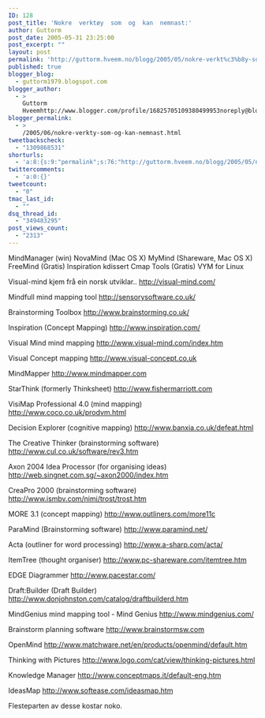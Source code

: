 ```yaml
---
ID: 128
post_title: 'Nokre  verktøy  som  og  kan  nemnast:'
author: Guttorm
post_date: 2005-05-31 23:25:00
post_excerpt: ""
layout: post
permalink: 'http://guttorm.hveem.no/blogg/2005/05/nokre-verkt%c3%b8y-som-og-kan-nemnast/'
published: true
blogger_blog:
  - guttorm1979.blogspot.com
blogger_author:
  - >
    Guttorm
    Hveemhttp://www.blogger.com/profile/16825705109380499953noreply@blogger.com
blogger_permalink:
  - >
    /2005/06/nokre-verkty-som-og-kan-nemnast.html
tweetbackscheck:
  - "1309868531"
shorturls:
  - 'a:8:{s:9:"permalink";s:76:"http://guttorm.hveem.no/blogg/2005/05/nokre-verkt%c3%b8y-som-og-kan-nemnast/";s:7:"tinyurl";s:25:"http://tinyurl.com/8koqll";s:4:"isgd";s:17:"http://is.gd/gFRe";s:5:"bitly";s:18:"http://bit.ly/KQMR";s:5:"snipr";s:22:"http://snipr.com/agp4t";s:5:"snurl";s:22:"http://snurl.com/agp4t";s:7:"snipurl";s:24:"http://snipurl.com/agp4t";s:4:"trim";s:17:"http://tr.im/b8wl";}'
twittercomments:
  - 'a:0:{}'
tweetcount:
  - "0"
tmac_last_id:
  - ""
dsq_thread_id:
  - "349483295"
post_views_count:
  - "2313"
---
```

MindManager (win)
NovaMind (Mac OS X)
MyMind (Shareware, Mac OS X)
FreeMind (Gratis)
Inspiration
kdissert
Cmap Tools (Gratis)
VYM for Linux

Visual-mind kjem frå ein norsk utviklar.. http://visual-mind.com/

Mindfull mind mapping tool http://sensorysoftware.co.uk/

Brainstorming Toolbox http://www.brainstorming.co.uk/

Inspiration (Concept Mapping) http://www.inspiration.com/

Visual Mind mind mapping http://www.visual-mind.com/index.htm

Visual Concept mapping http://www.visual-concept.co.uk

MindMapper http://www.mindmapper.com

StarThink (formerly Thinksheet) http://www.fishermarriott.com

VisiMap Professional 4.0 (mind mapping) http://www.coco.co.uk/prodvm.html

Decision Explorer (cognitive mapping) http://www.banxia.co.uk/defeat.html

The Creative Thinker (brainstorming software) http://www.cul.co.uk/software/rev3.htm

Axon 2004 Idea Processor (for organising ideas) http://web.singnet.com.sg/~axon2000/index.htm

CreaPro 2000 (brainstorming software) http://www.ismbv.com/nimi/trost/trost.htm

MORE 3.1 (concept mapping) http://www.outliners.com/more11c

ParaMind (Brainstorming software) http://www.paramind.net/

Acta (outliner for word processing) http://www.a-sharp.com/acta/

ItemTree (thought organiser) http://www.pc-shareware.com/itemtree.htm

EDGE Diagrammer http://www.pacestar.com/

Draft:Builder (Draft Builder) http://www.donjohnston.com/catalog/draftbuilderd.htm

MindGenius mind mapping tool - Mind Genius http://www.mindgenius.com/

Brainstorm planning software http://www.brainstormsw.com

OpenMind http://www.matchware.net/en/products/openmind/default.htm

Thinking with Pictures http://www.logo.com/cat/view/thinking-pictures.html

Knowledge Manager http://www.conceptmaps.it/default-eng.htm

IdeasMap http://www.softease.com/ideasmap.htm

Flesteparten av desse kostar noko.
